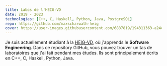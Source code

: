 ```yaml
---
title: Labos de l'HEIG-VD
date: 2019 - 2023
technologies: [C++, C, Haskell, Python, Java, PostgreSQL]
repo: https://github.com/maxscharwath-heig
cover: https://user-images.githubusercontent.com/6887819/194311363-a24c8027-da3d-4b67-9e72-5c625ab046d8.png
---
```

Je suis actuellement étudiant à la [HEIG-VD](https://heig-vd.ch), où j'apprends le **Software Engineering**.
Dans ce repository GitHub, vous pouvez trouver un tas de laboratoires que j'ai fait pendant mes études.
Ils sont principalement écrits en C++, C, Haskell, Python, Java.
